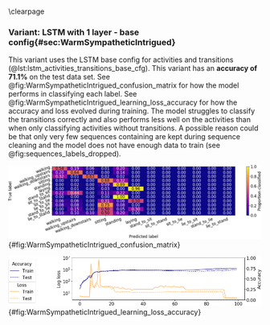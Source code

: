 

```python

```


\clearpage


### Variant: LSTM with 1 layer - base config{#sec:WarmSympatheticIntrigued}





This variant uses the LSTM base config for activities and transitions (@lst:lstm_activities_transitions_base_cfg). This variant has an **accuracy of 71.1%** on the test data set. See @fig:WarmSympatheticIntrigued_confusion_matrix for how the model performs in classifying each label. See @fig:WarmSympatheticIntrigued_learning_loss_accuracy for how the accuracy and loss evolved during training. The model struggles to classify the transitions correctly and also performs less well on the activities than when only classifying activities without transitions. A possible reason could be that only very few sequences containing are kept during sequence cleaning and the model does not have enough data to train (see @fig:sequences_labels_dropped).




![Confusion matrix of the predictions made by the model on the test set. The diagonal reflects the correctly classified proportions for each category.](figures/WarmSympatheticIntrigued_confusion_matrix.png){#fig:WarmSympatheticIntrigued_confusion_matrix}


![Accuracy and loss on train and test data sets during training of LSTM on the training data set.](figures/WarmSympatheticIntrigued_learning_loss_accuracy.png){#fig:WarmSympatheticIntrigued_learning_loss_accuracy}
